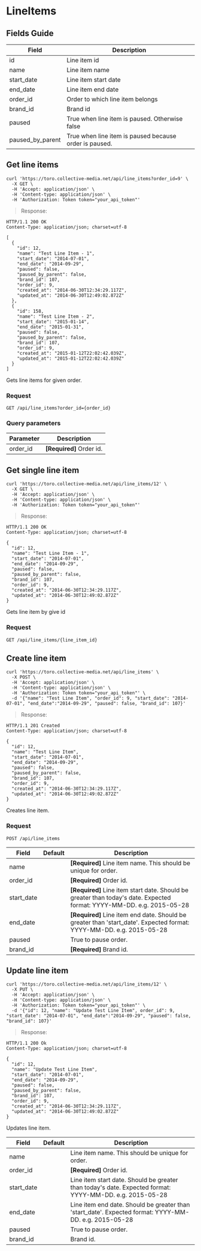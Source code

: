 # LineItems

## Fields Guide
Field | Description
--------- | -----------
id | Line item id
name | Line item name
start_date | Line item start date
end_date | Line item end date
order_id | Order to which line item belongs
brand_id | Brand id
paused | True when line item is paused. Otherwise false
paused_by_parent | True when line item is paused because order is paused.

## Get line items

```shell
curl 'https://toro.collective-media.net/api/line_items?order_id=9' \
  -X GET \
  -H 'Accept: application/json' \
  -H 'Content-type: application/json' \
  -H 'Authorization: Token token="your_api_token"'
```

> Response:

```http
HTTP/1.1 200 OK
Content-Type: application/json; charset=utf-8

[
  {
    "id": 12,
    "name": "Test Line Item - 1",
    "start_date": "2014-07-01",
    "end_date": "2014-09-29",
    "paused": false,
    "paused_by_parent": false,
    "brand_id": 107,
    "order_id": 9,
    "created_at": "2014-06-30T12:34:29.117Z",
    "updated_at": "2014-06-30T12:49:02.872Z"
  },
  {
    "id": 158,
    "name": "Test Line Item - 2",
    "start_date": "2015-01-14",
    "end_date": "2015-01-31",
    "paused": false,
    "paused_by_parent": false,
    "brand_id": 107,
    "order_id": 9,
    "created_at": "2015-01-12T22:02:42.039Z",
    "updated_at": "2015-01-12T22:02:42.039Z"
  }
]
```

Gets line items for given order.

### Request

`GET /api/line_items?order_id={order_id}`

### Query parameters

Parameter | Description
--------- | -----------
order_id | **[Required]** Order id.


## Get single line item

```shell
curl 'https://toro.collective-media.net/api/line_items/12' \
  -X GET \
  -H 'Accept: application/json' \
  -H 'Content-type: application/json' \
  -H 'Authorization: Token token="your_api_token"'
```

> Response:

```http
HTTP/1.1 200 OK
Content-Type: application/json; charset=utf-8

{
  "id": 12,
  "name": "Test Line Item - 1",
  "start_date": "2014-07-01",
  "end_date": "2014-09-29",
  "paused": false,
  "paused_by_parent": false,
  "brand_id": 107,
  "order_id": 9,
  "created_at": "2014-06-30T12:34:29.117Z",
  "updated_at": "2014-06-30T12:49:02.872Z"
}
```

Gets line item by give id

### Request

`GET /api/line_items/{line_item_id}`

## Create line item

```shell
curl 'https://toro.collective-media.net/api/line_items' \
  -X POST \
  -H 'Accept: application/json' \
  -H 'Content-type: application/json' \
  -H 'Authorization: Token token="your_api_token"' \
  -d '{"name": "Test Line Item", "order_id": 9, "start_date": "2014-07-01", "end_date":"2014-09-29", "paused": false, "brand_id": 107}'
```

> Response:

```http
HTTP/1.1 201 Created
Content-Type: application/json; charset=utf-8

{
  "id": 12,
  "name": "Test Line Item",
  "start_date": "2014-07-01",
  "end_date": "2014-09-29",
  "paused": false,
  "paused_by_parent": false,
  "brand_id": 107,
  "order_id": 9,
  "created_at": "2014-06-30T12:34:29.117Z",
  "updated_at": "2014-06-30T12:49:02.872Z"
}
```

Creates line item.

### Request

`POST /api/line_items`

Field | Default | Description
--------- | ------- | -----------
name |  | **[Required]** Line item name. This should be unique for order.
order_id | | **[Required]** Order id.
start_date | | **[Required]** Line item start date. Should be greater than today's date. Expected format: YYYY-MM-DD. e.g. 2015-05-28
end_date | | **[Required]** Line item end date. Should be greater than 'start_date'. Expected format: YYYY-MM-DD. e.g. 2015-05-28
paused | | True to pause order.
brand_id | | **[Required]** Brand id.

## Update line item

```shell
curl 'https://toro.collective-media.net/api/line_items/12' \
  -X PUT \
  -H 'Accept: application/json' \
  -H 'Content-type: application/json' \
  -H 'Authorization: Token token="your_api_token"' \
  -d '{"id": 12, "name": "Update Test Line Item", order_id": 9, "start_date": "2014-07-01", "end_date":"2014-09-29", "paused": false, "brand_id": 107}'
```

> Response:

```http
HTTP/1.1 200 Ok
Content-Type: application/json; charset=utf-8

{
  "id": 12,
  "name": "Update Test Line Item",
  "start_date": "2014-07-01",
  "end_date": "2014-09-29",
  "paused": false,
  "paused_by_parent": false,
  "brand_id": 107,
  "order_id": 9,
  "created_at": "2014-06-30T12:34:29.117Z",
  "updated_at": "2014-06-30T12:49:02.872Z"
}
```

Updates line item.

Field | Default | Description
--------- | ------- | -----------
name |  | Line item name. This should be unique for order.
order_id | | **[Required]** Order id.
start_date | | Line item start date. Should be greater than today's date. Expected format: YYYY-MM-DD. e.g. 2015-05-28
end_date | | Line item end date. Should be greater than 'start_date'. Expected format: YYYY-MM-DD. e.g. 2015-05-28
paused | | True to pause order.
brand_id | | Brand id.
